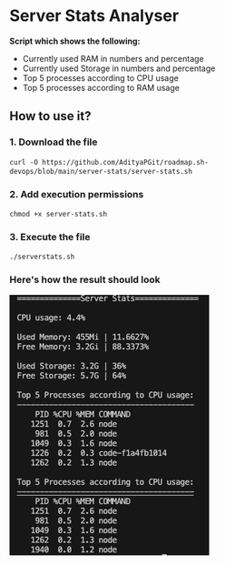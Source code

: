 # Server Stats Analyser

**Script which shows the following:**
- Currently used RAM in numbers and percentage
- Currently used Storage in numbers and percentage
- Top 5 processes according to CPU usage
- Top 5 processes according to RAM usage

## How to use it?

### 1. Download the file

    curl -O https://github.com/AdityaPGit/roadmap.sh-devops/blob/main/server-stats/server-stats.sh 

### 2. Add execution permissions
    chmod +x server-stats.sh

### 3. Execute the file
    ./serverstats.sh

### Here's how the result should look

![Output screenshot](screenshot.png)